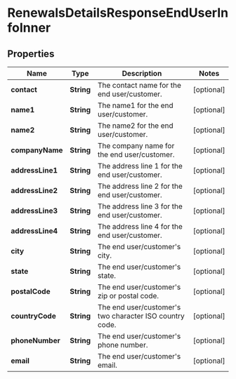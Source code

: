 

# RenewalsDetailsResponseEndUserInfoInner


## Properties

| Name | Type | Description | Notes |
|------------ | ------------- | ------------- | -------------|
|**contact** | **String** | The contact name for the end user/customer. |  [optional] |
|**name1** | **String** | The name1 for the end user/customer. |  [optional] |
|**name2** | **String** | The name2 for the end user/customer. |  [optional] |
|**companyName** | **String** | The company name for the end user/customer. |  [optional] |
|**addressLine1** | **String** | The address line 1 for the end user/customer. |  [optional] |
|**addressLine2** | **String** | The address line 2 for the end user/customer. |  [optional] |
|**addressLine3** | **String** | The address line 3 for the end user/customer. |  [optional] |
|**addressLine4** | **String** | The address line 4 for the end user/customer. |  [optional] |
|**city** | **String** | The end user/customer&#39;s city. |  [optional] |
|**state** | **String** | The end user/customer&#39;s state. |  [optional] |
|**postalCode** | **String** | The end user/customer&#39;s zip or postal code. |  [optional] |
|**countryCode** | **String** | The end user/customer&#39;s two character ISO country code. |  [optional] |
|**phoneNumber** | **String** | The end user/customer&#39;s phone number. |  [optional] |
|**email** | **String** | The end user/customer&#39;s email. |  [optional] |



